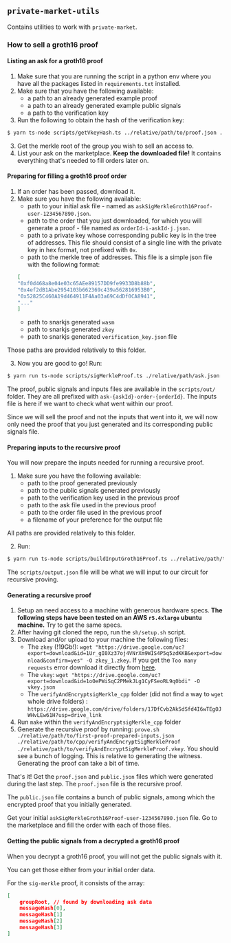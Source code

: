 ## `private-market-utils`

Contains utilities to work with `private-market`.

### How to sell a groth16 proof

#### Listing an ask for a groth16 proof

1. Make sure that you are running the script in a python env where you have all the packages listed in `requirements.txt` installed.
2. Make sure that you have the following available:
    - a path to an already generated example proof
    - a path to an already generated example public signals
    - a path to the verification key 
2. Run the following to obtain the hash of the verification key:
```bash
$ yarn ts-node scripts/getVkeyHash.ts ../relative/path/to/proof.json ../relative/path/to/publicSignals.json relative/path/to/vkey.json
```
3. Get the merkle root of the group you wish to sell an access to.
4. List your ask on the marketplace. **Keep the downloaded file!** It contains everything that's needed to fill orders later on.

#### Preparing for filling a groth16 proof order

1. If an order has been passed, download it.
2. Make sure you have the following available:
    - path to your initial ask file - named as `askSigMerkleGroth16Proof-user-1234567890.json`.
    - path to the order that you just downloaded, for which you will generate a proof - file named as `orderId-i-askId-j.json`. 
    - path to a private key whose corresponding public key is in the tree of addresses. This file should consist of a single line with the private key in hex format, not prefixed with `0x`.
    - path to the merkle tree of addresses. This file is a simple json file with the following format:
    ```json
    [
    "0xf0d468a8e04e03c65AEe89157DD9fe9933D8b88b",
    "0x4ef2dB1Abe2954103b662369c439a562816953B0",
    "0x52825C460A19d464911F4Aa03a69C4dDf0CA8941",
    "..."
    ]
    ```
    - path to snarkjs generated `wasm`
    - path to snarkjs generated `zkey`
    - path to snarkjs generated `verification_key.json` file 

Those paths are provided relatively to this folder. 

3. Now you are good to go! Run:
```bash
$ yarn run ts-node scripts/sigMerkleProof.ts ./relative/path/ask.json ../relative/path/order.json ./relative/path/privateKey ../relative/path/merkleTree.json ./relative/path/to/wasm ../relative/path/to/zkey ./relative/path/to/vkey.json
```

The proof, public signals and inputs files are available in the `scripts/out/` folder. They are all prefixed with `ask-{askId}-order-{orderId}`.  The inputs file is here if we want to check what went within our proof. 

Since we will sell the proof and not the inputs that went into it, we will now only need the proof that you just generated and its corresponding public signals file.

#### Preparing inputs to the recursive proof

You will now prepare the inputs needed for running a recursive proof. 

1. Make sure you have the following available:
    - path to the proof generated previously
    - path to the public signals generated previously
    - path to the verification key used in the previous proof
    - path to the ask file used in the previous proof
    - path to the order file used in the previous proof
    - a filename of your preference for the output file

All paths are provided relatively to this folder.

2. Run:
```bash
$ yarn run ts-node scripts/buildInputGroth16Proof.ts ../relative/path/to/proof.json ../relative/path/to/publicSignals.json ../relative/path/to/vkey.json ../relative/path/to/ask.json ../relative/path/to/order.json ../relative/path/to/output.json
```

The `scripts/output.json` file will be what we will input to our circuit for recursive proving.

#### Generating a recursive proof

1. Setup an need access to a machine with generous hardware specs. **The following steps have been tested on an AWS `r5.4xlarge` ubuntu machine.** Try to get the same specs.
2. After having git cloned the repo, run the `sh/setup.sh` script. 
3. Download and/or upload to your machine the following files:
    - The `zkey` (!19Gb!): `wget "https://drive.google.com/uc?export=download&id=1Ur_gI0Xz37oj4VNrXm9WIS4P5q5zdKKB&export=download&confirm=yes" -O zkey_1.zkey`. If you get the `Too many requests` error download it directly from [here](https://drive.google.com/file/d/1Ur_gI0Xz37oj4VNrXm9WIS4P5q5zdKKB/view?usp=drive_link).
    - The `vkey`: `wget "https://drive.google.com/uc?export=download&id=1oOePWiSqC2PMekJLg1CyFSeoRL9q0bdi" -O vkey.json`
    - The `verifyAndEncryptsigMerkle_cpp` folder (did not find a way to `wget` whole drive folders) : `https://drive.google.com/drive/folders/17DfCvb2AkSdSfd4I6wTEgOJWHvLEw61H?usp=drive_link` 
4. Run `make` within the `verifyAndEncryptsigMerkle_cpp` folder
5. Generate the recursive proof by running: `prove.sh ./relative/path/to/first-proof-prepared-inputs.json ./relative/path/to/cpp/verifyAndEncryptSigMerkleProof ./relative/path/to/verifyAndEncryptSigMerkleProof.vkey`. You should see a bunch of logging. This is relative to generating the witness. Generating the proof can take a bit of time.

That's it! Get the `proof.json` and `public.json` files which were generated during the last step. The `proof.json` file is the recursive proof. 

The `public.json` file contains a bunch of public signals, among which the encrypted proof that you initially generated. 

Get your initial `askSigMerkleGroth16Proof-user-1234567890.json` file. Go to the marketplace and fill the order with each of those files. 

#### Getting the public signals from a decrypted a groth16 proof

When you decrypt a groth16 proof, you will not get the public signals with it. 

You can get those either from your initial order data.

For the `sig-merkle` proof, it consists of the array:

```json
[
    groupRoot, // found by downloading ask data
    messageHash[0],
    messageHash[1]
    messageHash[2]
    messageHash[3]
]
```